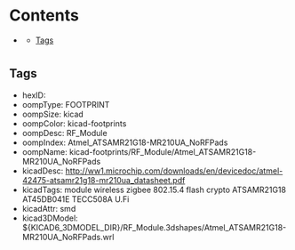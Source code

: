 



Contents
========

* [](#)
	* [Tags](#tags)

# 

## Tags

- hexID: 
- oompType: FOOTPRINT
- oompSize: kicad
- oompColor: kicad-footprints
- oompDesc: RF_Module
- oompIndex: Atmel_ATSAMR21G18-MR210UA_NoRFPads
- oompName: kicad-footprints/RF_Module/Atmel_ATSAMR21G18-MR210UA_NoRFPads
- kicadDesc: http://ww1.microchip.com/downloads/en/devicedoc/atmel-42475-atsamr21g18-mr210ua_datasheet.pdf
- kicadTags: module wireless zigbee 802.15.4 flash crypto ATSAMR21G18 AT45DB041E  TECC508A U.Fi
- kicadAttr: smd
- kicad3DModel: ${KICAD6_3DMODEL_DIR}/RF_Module.3dshapes/Atmel_ATSAMR21G18-MR210UA_NoRFPads.wrl
